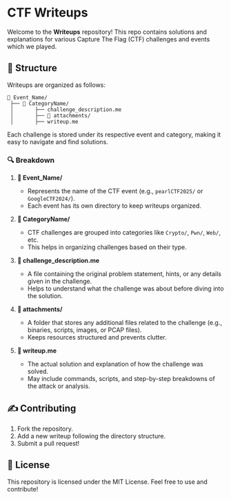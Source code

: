 # CTF Writeups

Welcome to the **Writeups** repository! This repo contains solutions and explanations for various Capture The Flag (CTF) challenges and events which we played.

## 📁 Structure

Writeups are organized as follows:
```
📂 Event_Name/
 ├── 📂 CategoryName/
 │       ├── challenge_description.me
 │       ├── 📂 attachments/
 │       ├── writeup.me
```
Each challenge is stored under its respective event and category, making it easy to navigate and find solutions.

### 🔍 Breakdown
1. **📂 Event_Name/**  
   - Represents the name of the CTF event (e.g., `pearlCTF2025/` or `GoogleCTF2024/`).  
   - Each event has its own directory to keep writeups organized.  

2. **📂 CategoryName/**  
   - CTF challenges are grouped into categories like `Crypto/`, `Pwn/`, `Web/`, etc.  
   - This helps in organizing challenges based on their type.

3. **📝 challenge_description.me**  
   - A file containing the original problem statement, hints, or any details given in the challenge.  
   - Helps to understand what the challenge was about before diving into the solution.  

4. **📂 attachments/**  
   - A folder that stores any additional files related to the challenge (e.g., binaries, scripts, images, or PCAP files).  
   - Keeps resources structured and prevents clutter.

5. **📝 writeup.me**  
   - The actual solution and explanation of how the challenge was solved.  
   - May include commands, scripts, and step-by-step breakdowns of the attack or analysis.

## ✍️ Contributing

1. Fork the repository.
2. Add a new writeup following the directory structure.
3. Submit a pull request!

## 📜 License
This repository is licensed under the MIT License. Feel free to use and contribute!

